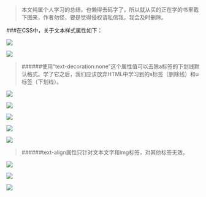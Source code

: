 >本文纯属个人学习的总结。也懒得去码字了，所以就从买的正在学的书里截下图来，作者勿怪，要是觉得侵权请私信我，我会及时删除。

###在CSS中，关于文本样式属性如下：

![](http://upload-images.jianshu.io/upload_images/1599190-c1173da1309f2d99.PNG?imageMogr2/auto-orient/strip%7CimageView2/2/w/1240)

![](http://upload-images.jianshu.io/upload_images/1599190-6e7be7b605574e0c.PNG?imageMogr2/auto-orient/strip%7CimageView2/2/w/1240)
>######使用“text-decoration:none”这个属性值可以去除a标签的下划线默认格式。学了它之后，我们应该放弃HTML中学习到的s标签（删除线）和u标签（下划线）。

![](http://upload-images.jianshu.io/upload_images/1599190-848577ee4044afa3.PNG?imageMogr2/auto-orient/strip%7CimageView2/2/w/1240)

![](http://upload-images.jianshu.io/upload_images/1599190-cd010bf7c39750b4.PNG?imageMogr2/auto-orient/strip%7CimageView2/2/w/1240)


![](http://upload-images.jianshu.io/upload_images/1599190-0bf33110d93dcb86.PNG?imageMogr2/auto-orient/strip%7CimageView2/2/w/1240)

![](http://upload-images.jianshu.io/upload_images/1599190-ce91dc8e94ae8be6.PNG?imageMogr2/auto-orient/strip%7CimageView2/2/w/1240)

![](http://upload-images.jianshu.io/upload_images/1599190-b130f1b1d59c073f.PNG?imageMogr2/auto-orient/strip%7CimageView2/2/w/1240)

>######text-align属性只针对文本文字和img标签，对其他标签无效。

![](http://upload-images.jianshu.io/upload_images/1599190-e7ca24a283808f80.PNG?imageMogr2/auto-orient/strip%7CimageView2/2/w/1240)

![](http://upload-images.jianshu.io/upload_images/1599190-764debe88f844c49.PNG?imageMogr2/auto-orient/strip%7CimageView2/2/w/1240)


![](http://upload-images.jianshu.io/upload_images/1599190-79f390a4014c237d.PNG?imageMogr2/auto-orient/strip%7CimageView2/2/w/1240)







